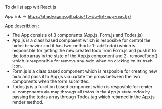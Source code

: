 To do list app wit React js

App link => https://shadyagmy.github.io/To-do-list-app-reactjs/

App describtion :

- The App consists of 3 components (App.js, Form.js and Todos.js)
- App.js is a class based component which is resposible for control the todos behavior and it has two methods: 1- addTodo() which is responsible for getting the new created todo from Form.js and push it to the todo array in the state of the App.js component and 2-  removeTodo() which is responsible for remove any todo when on clicking on its trash icon.
- Form.js is a class based component which is resposible for creating new todo and pass it to App.js via update the props between the two components when the form submitted.
- Todos.js is a function based component which is resposible for render all components via map through all todos in the App.js.state.todos
by passing the todos array through Todos tag which returned in the App.js render method.
